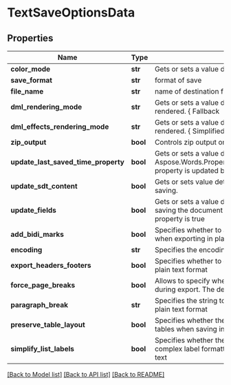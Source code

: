 # TextSaveOptionsData

## Properties
Name | Type | Description | Notes
------------ | ------------- | ------------- | -------------
**color_mode** | **str** | Gets or sets a value determining how colors are rendered. { Normal | Grayscale} | [optional] 
**save_format** | **str** | format of save | [optional] 
**file_name** | **str** | name of destination file | [optional] 
**dml_rendering_mode** | **str** | Gets or sets a value determining how DrawingML shapes are rendered. { Fallback | DrawingML } | [optional] 
**dml_effects_rendering_mode** | **str** | Gets or sets a value determining how DrawingML effects are rendered. { Simplified | None | Fine } | [optional] 
**zip_output** | **bool** | Controls zip output or not. Default value is false. | [optional] 
**update_last_saved_time_property** | **bool** | Gets or sets a value determining whether the Aspose.Words.Properties.BuiltInDocumentProperties.LastSavedTime property is updated before saving. | [optional] 
**update_sdt_content** | **bool** | Gets or sets value determining whether content of  is updated before saving. | [optional] 
**update_fields** | **bool** | Gets or sets a value determining if fields should be updated before saving the document to a fixed page format. Default value for this property is true | [optional] 
**add_bidi_marks** | **bool** | Specifies whether to add bi-directional marks before each BiDi run when exporting in plain text format. The default value is true. | [optional] 
**encoding** | **str** | Specifies the encoding to use when exporting in plain text format | [optional] 
**export_headers_footers** | **bool** | Specifies whether to output headers and footers when exporting in plain text format | [optional] 
**force_page_breaks** | **bool** | Allows to specify whether the page breaks should be preserved during export. The default value is false. | [optional] 
**paragraph_break** | **str** | Specifies the string to use as a paragraph break when exporting in plain text format | [optional] 
**preserve_table_layout** | **bool** | Specifies whether the program should attempt to preserve layout of tables when saving in the plain text format | [optional] 
**simplify_list_labels** | **bool** | Specifies whether the program should simplify list labels in case of complex label formatting not being adequately represented by plain text | [optional] 

[[Back to Model list]](../README.md#documentation-for-models) [[Back to API list]](../README.md#documentation-for-api-endpoints) [[Back to README]](../README.md)


